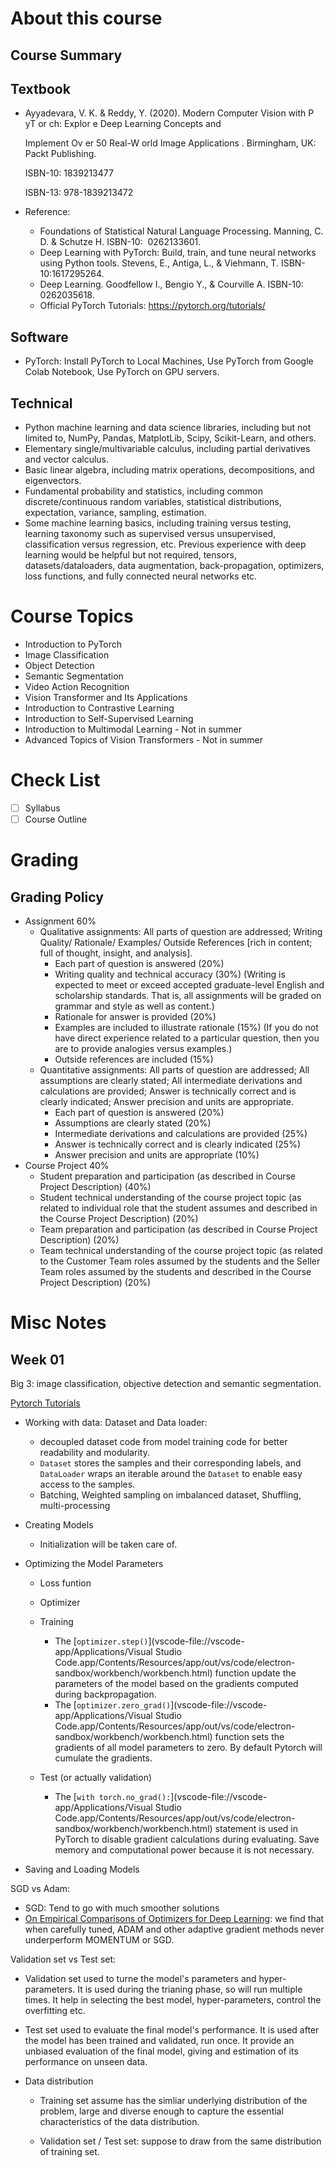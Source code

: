 # About this course

## Course Summary

## Textbook

- Ayyadevara, V. K. & Reddy, Y. (2020). Modern Computer Vision with P yT or ch: Explor e Deep Learning Concepts and

  Implement Ov er 50 Real-W orld Image Applications . Birmingham, UK: Packt Publishing.

  ISBN-10: 1839213477

  ISBN-13: 978-1839213472

- Reference:

  - Foundations of Statistical Natural Language Processing. Manning, C. D. & Schutze H. ISBN-10: ‎ 0262133601.
  - Deep Learning with PyTorch: Build, train, and tune neural networks using Python tools. Stevens, E., Antiga, L., & Viehmann, T. ISBN-10:1617295264.
  - Deep Learning. Goodfellow I., Bengio Y., & Courville A. ISBN-10: ‎ 0262035618.
  - Official PyTorch Tutorials: https://pytorch.org/tutorials/


## Software

- PyTorch: Install PyTorch to Local Machines, Use PyTorch from Google Colab Notebook, Use PyTorch on GPU servers. 

## Technical

- Python machine learning and data science libraries, including but not limited to, NumPy, Pandas, MatplotLib, Scipy, Scikit-Learn, and others.
- Elementary single/multivariable calculus, including partial derivatives and vector calculus.
- Basic linear algebra, including matrix operations, decompositions, and eigenvectors. 
- Fundamental probability and statistics, including common discrete/continuous random variables, statistical distributions, expectation, variance, sampling, estimation. 
- Some machine learning basics, including training versus testing, learning taxonomy such as supervised versus unsupervised, classification versus regression, etc. Previous experience with deep learning would be helpful but not required, tensors, datasets/dataloaders, data augmentation, back-propagation, optimizers, loss functions, and fully connected neural networks etc.

# Course Topics

- Introduction to PyTorch
- Image Classification
- Object Detection
- Semantic Segmentation
- Video Action Recognition
- Vision Transformer and Its Applications
- Introduction to Contrastive Learning
- Introduction to Self-Supervised Learning
- Introduction to Multimodal Learning - Not in summer
- Advanced Topics of Vision Transformers - Not in summer

# Check List

- [ ] Syllabus
- [ ] Course Outline

# Grading

## Grading Policy

- Assignment 60%
  - Qualitative assignments: All parts of question are addressed; Writing Quality/ Rationale/ Examples/ Outside References [rich in content; full of thought, insight, and analysis].
    - Each part of question is answered (20%)
    - Writing quality and technical accuracy (30%) (Writing is expected to meet or exceed accepted graduate-level English and scholarship standards. That is, all assignments will be graded on grammar and style as well as content.)
    - Rationale for answer is provided (20%)
    - Examples are included to illustrate rationale (15%) (If you do not have direct experience related to a particular question, then you are to provide analogies versus examples.)
    - Outside references are included (15%)
  - Quantitative assignments: All parts of question are addressed; All assumptions are clearly stated; All intermediate derivations and calculations are provided; Answer is technically correct and is clearly indicated; Answer precision and units are appropriate.
    - Each part of question is answered (20%)
    - Assumptions are clearly stated (20%)
    - Intermediate derivations and calculations are provided (25%)
    - Answer is technically correct and is clearly indicated (25%)
    - Answer precision and units are appropriate (10%)
- Course Project 40%
  -  Student preparation and participation (as described in Course Project Description) (40%)
  - Student technical understanding of the course project topic (as related to individual role that the student assumes and described in the Course Project Description) (20%)
  - Team preparation and participation (as described in Course Project Description) (20%)
  - Team technical understanding of the course project topic (as related to the Customer Team roles assumed by the students and the Seller Team roles assumed by the students and described in the Course Project Description) (20%)

# Misc Notes

## Week 01 

Big 3: image classification, objective detection and semantic segmentation.

[Pytorch Tutorials](https://pytorch.org/tutorials/beginner/basics/intro.html)

- Working with data: Dataset and Data loader: 
  - decoupled dataset code from model training code for better readability and modularity. 
  - `Dataset` stores the samples and their corresponding labels, and `DataLoader` wraps an iterable around the `Dataset` to enable easy access to the samples.
  - Batching, Weighted sampling on imbalanced dataset, Shuffling, multi-processing
- Creating Models
  - Initialization will be taken care of. 

- Optimizing the Model Parameters
  - Loss funtion
  - Optimizer
  - Training
    - The [`optimizer.step()`](vscode-file://vscode-app/Applications/Visual Studio Code.app/Contents/Resources/app/out/vs/code/electron-sandbox/workbench/workbench.html) function update the parameters of the model based on the gradients computed during backpropagation.
    - The [`optimizer.zero_grad()`](vscode-file://vscode-app/Applications/Visual Studio Code.app/Contents/Resources/app/out/vs/code/electron-sandbox/workbench/workbench.html) function sets the gradients of all model parameters to zero. By default Pytorch will cumulate the gradients. 

  - Test (or actually validation)
    - The [`with torch.no_grad():`](vscode-file://vscode-app/Applications/Visual Studio Code.app/Contents/Resources/app/out/vs/code/electron-sandbox/workbench/workbench.html) statement is used in PyTorch to disable gradient calculations during evaluating. Save memory and computational power because it is not necessary. 

- Saving and Loading Models

SGD vs Adam: 

- SGD: Tend to go with much smoother solutions
- [On Empirical Comparisons of Optimizers for Deep Learning](https://arxiv.org/pdf/1910.05446): we find that when carefully tuned, ADAM and other adaptive gradient methods never underperform MOMENTUM or SGD. 

Validation set vs Test set: 

- Validation set used to turne the model's parameters and hyper-parameters. It is used during the trianing phase, so will run multiple times. It help in selecting the best model, hyper-parameters, control the overfitting etc. 

- Test set used to evaluate the final model's performance. It is used after the model has been trained and validated, run once. It provide an unbiased evaluation of the final model, giving and estimation of its performance on unseen data. 

- Data distribution

  - Training set assume has the simliar underlying distribution of the problem, large and diverse enough to capture the essential characteristics of the data distribution. 

  - Validation set / Test set: suppose to draw from the same distribution of training set. 



